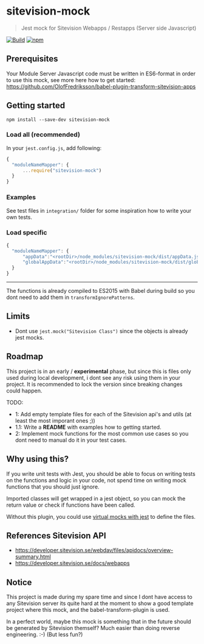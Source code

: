 # sitevision-mock

> Jest mock for Sitevision Webapps / Restapps (Server side Javascript)

[![Build](https://github.com/OlofFredriksson/sitevision-mock/workflows/Build/badge.svg)](https://github.com/OlofFredriksson/sitevision-mock/actions)
[![npm](https://img.shields.io/npm/v/sitevision-mock)](https://www.npmjs.com/package/sitevision-mock)

## Prerequisites

Your Module Server Javascript code must be written in ES6-format in order to use this mock, see more here how to get started:
https://github.com/OlofFredriksson/babel-plugin-transform-sitevision-apps

## Getting started

`npm install --save-dev sitevision-mock`

### Load all (recommended)

In your `jest.config.js`, add following:

```javascript
{
  "moduleNameMapper": {
      ...require("sitevision-mock")
  }
}
```

### Examples

See test files in `integration/` folder for some inspiration how to write your own tests.

### Load specific

```javascript
{
  "moduleNameMapper": {
      "appData":"<rootDir>/node_modules/sitevision-mock/dist/appData.js",
      "globalAppData":"<rootDir>/node_modules/sitevision-mock/dist/globalAppData.js"
  }
}
```

---

The functions is already compiled to ES2015 with Babel during build so you dont need to add them in `transformIgnorePatterns`.

## Limits

-   Dont use `jest.mock("Sitevision Class")` since the objects is already jest mocks.

## Roadmap

This project is in an early / **experimental** phase, but since this is files only used during local development, i dont see any risk using them in your project. It is recommended to lock the version since breaking changes could happen.

TODO:

-   1: Add empty template files for each of the Sitevision api's and utils (at least the most imporant ones ;))
-   1.1: Write a **README** with examples how to getting started.
-   2: Implement mock functions for the most common use cases so you dont need to manual do it in your test cases.

## Why using this?

If you write unit tests with Jest, you should be able to focus on writing tests on the functions and logic in your code, not spend time on writing mock functions that you should just ignore.

Imported classes will get wrapped in a jest object, so you can mock the return value or check if functions have been called.

Without this plugin, you could use [virtual mocks with jest](https://jestjs.io/docs/en/jest-object) to define the files.

## References Sitevision API

-   https://developer.sitevision.se/webdav/files/apidocs/overview-summary.html
-   https://developer.sitevision.se/docs/webapps

## Notice

This project is made during my spare time and since I dont have access to any Sitevision server its quite hard at the moment to show a good template project where this mock, and the babel-transform-plugin is used.

In a perfect world, maybe this mock is something that in the future should be generated by Sitevision themself? Much easier than doing reverse engineering. :-) (But less fun?)
